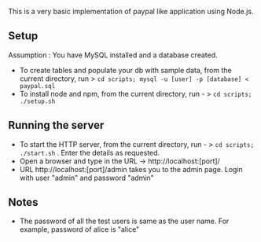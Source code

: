 This is a very basic implementation of paypal like application using Node.js.

## Setup
Assumption : You have MySQL installed and a database created.
- To create tables and populate your db with sample data, from the current directory, run >  ```cd scripts; mysql -u [user] -p [database] < paypal.sql```
- To install node and npm, from the current directory, run - > ```cd scripts; ./setup.sh```

## Running the server
- To start the HTTP server, from the current directory, run - > ```cd scripts; ./start.sh``` . Enter the details as requested.
- Open a browser and type in the URL -> http://localhost:[port]/
- URL http://localhost:[port]/admin takes you to the admin page. Login with user "admin" and password "admin" 

## Notes
- The password of all the test users is same as the user name. For example, password of alice is "alice" 
